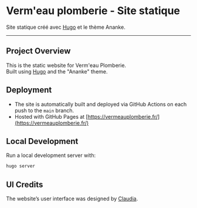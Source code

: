 # Verm'eau plomberie - Site statique

Site statique créé avec [Hugo](https://gohugo.io/) et le thème Ananke.

---

## Project Overview

This is the static website for Verm'eau Plomberie.  
Built using [Hugo](https://gohugo.io/) and the "Ananke" theme.

## Deployment

- The site is automatically built and deployed via GitHub Actions on each push to the `main` branch.
- Hosted with GitHub Pages at [https://vermeauplomberie.fr/](https://vermeauplomberie.fr/)

## Local Development

Run a local development server with:
```bash
hugo server
```

## UI Credits

The website’s user interface was designed by [Claudia](https://www.behance.net/gallery/217834701/Identit-Visuelle-Site-Vistrine-Vermeau-Plomberie).
